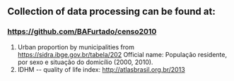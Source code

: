 ## Collection of data processing can be found at:
### https://github.com/BAFurtado/censo2010

1. Urban proportion by municipalities from https://sidra.ibge.gov.br/tabela/202 
Official name: População residente, por sexo e situação do domicílio (2000, 2010).
2. IDHM -- quality of life index: http://atlasbrasil.org.br/2013